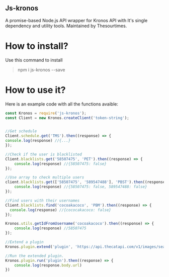 ## Js-kronos

A promise-based Node.js API wrapper for Kronos API with It's single dependency and utility tools.
Maintained by Thesourtimes.


How to install?
====
Use this command to install

> npm i js-kronos --save


How to use it?
== 

Here is an example code with all the functions avaible:
```javascript
const Kronos = require('js-kronos');
const Client = new Kronos.createClient('token-string');


//Get schedule
Client.schedule.get('TMS').then((response) => {
console.log(response) //{...}
});

//Check if the user is blacklisted
Client.blacklists.get('58507475', 'PET').then((response) => {
    console.log(response) //{58507475: false}
});

//Use array to check multiple users
client.blacklists.get(['58507475', '589547488'], 'PBST').then((response) => {
    console.log(response) //{58507475: false, 589547488: false}
});

//Find users with their usernames
Client.blacklists.find('cocoakacoco', 'PBM').then((response) => {
  console.log(response) //{cococakacoco: false}
});

Kronos.utils.getIdFromUsername('cocoakacoco').then((response) => {
    console.log(response) //58507475
});

//Extend a plugin
Kronos.plugin.extend('plugin', 'https://api.thecatapi.com/v1/images/search', {here: 'is the optional headers'})

//Run the extended plugin.
Kronos.plugin.run('plugin').then((response) => {
    console.log(response.body.url)
})
```